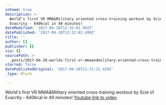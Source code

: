 ```yaml
---
inFeed: true
description: >-
  World’s first VR MMA&Military oriented cross-training workout by Scie of
  Evacrity - 640kcal in 49 minutes!
dateModified: '2017-04-28T12:32:01.992Z'
datePublished: '2017-04-28T12:32:02.499Z'
title: ''
author: []
publisher: {}
via: {}
sourcePath: >-
  _posts/2017-04-28-worlds-first-vr-mmaandmilitary-oriented-cross-training-workou.md
starred: false
datePublishedOriginal: '2017-04-28T12:31:21.429Z'
_type: Blurb

---
```

World's first VR MMA&Military oriented cross-training workout by Scie of Evacrity - 640kcal in 49 minutes!
[Youtube link to video][0]

[0]: https://www.youtube.com/watch?v=SpqmyrDVJGo